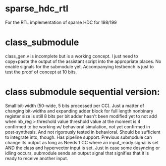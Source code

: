 # sparse_hdc_rtl
For the RTL implementation of sparse HDC for 198/199 

# class_submodule
class_gen.v is incomplete but is a working concept. I just need to copy+paste the output of the assistant script into the appropriate places. No enable signals for the submodule yet. Accompanying testbench is just to test the proof of concept at 10 bits.

# class submodule sequential version:
Small bit-width (50-wide, 5 bits processed per CC). Just a matter of changing bit-widths and expanding adder block for full length
nonbinary register size is still 8 bits per bit
adder hasn't been modified yet to not add when nb_reg > threshold value
threshold value at the moment is 4
confirmed to be working w/ behavioral simulation, not yet confirmed in post-synthesis. And not rigorously tested in behavioral. Should be sufficient to integrate into, though.
Has pipeline support. Previous submodule can change its output as long as 
Needs 1 CC where an input_ready signal is set AND the class and hypervector input is set.
Just in case some desyncing or idling occurs, submodule sends an output signal that signifies that it is ready to receive another input.
